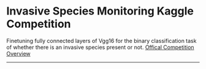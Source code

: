 # Invasive Species Monitoring Kaggle Competition

Finetuning fully connected layers of Vgg16 for the binary classification task of whether there is an invasive species present or not. <a href="https://www.kaggle.com/c/invasive-species-monitoring">Offical Competition Overview</a>

---
